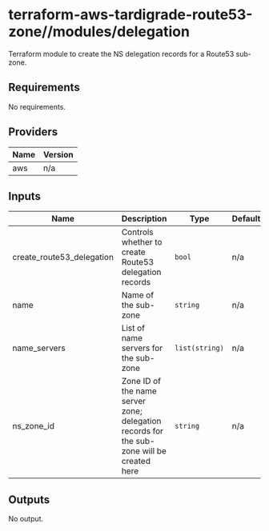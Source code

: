 # terraform-aws-tardigrade-route53-zone//modules/delegation

Terraform module to create the NS delegation records for a Route53 sub-zone.

<!-- BEGIN TFDOCS -->
## Requirements

No requirements.

## Providers

| Name | Version |
|------|---------|
| aws | n/a |

## Inputs

| Name | Description | Type | Default | Required |
|------|-------------|------|---------|:--------:|
| create\_route53\_delegation | Controls whether to create Route53 delegation records | `bool` | n/a | yes |
| name | Name of the sub-zone | `string` | n/a | yes |
| name\_servers | List of name servers for the sub-zone | `list(string)` | n/a | yes |
| ns\_zone\_id | Zone ID of the name server zone; delegation records for the sub-zone will be created here | `string` | n/a | yes |

## Outputs

No output.

<!-- END TFDOCS -->
